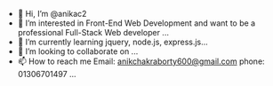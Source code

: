 - 👋 Hi, I’m @anikac2
- 👀 I’m interested in Front-End Web Development and want to be a professional Full-Stack Web developer  ...
- 🌱 I’m currently learning jquery, node.js, express.js...
- 💞️ I’m looking to collaborate on ...
- 📫 How to reach me
Email: anikchakraborty600@gmail.com
phone: 01306701497 ...

<!---
anikac2/anikac2 is a ✨ special ✨ repository because its `README.md` (this file) appears on your GitHub profile.
You can click the Preview link to take a look at your changes.
--->
